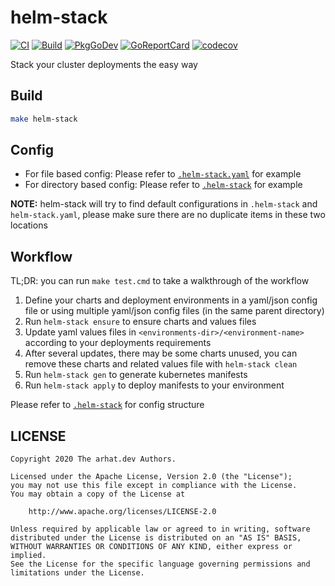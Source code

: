 # helm-stack

[![CI](https://github.com/arhat-dev/helm-stack/workflows/CI/badge.svg)](https://github.com/arhat-dev/helm-stack/actions?query=workflow%3ACI)
[![Build](https://github.com/arhat-dev/helm-stack/workflows/Build/badge.svg)](https://github.com/arhat-dev/helm-stack/actions?query=workflow%3ABuild)
[![PkgGoDev](https://pkg.go.dev/badge/arhat.dev/helm-stack)](https://pkg.go.dev/arhat.dev/helm-stack)
[![GoReportCard](https://goreportcard.com/badge/arhat.dev/helm-stack)](https://goreportcard.com/report/arhat.dev/helm-stack)
[![codecov](https://codecov.io/gh/arhat-dev/helm-stack/branch/master/graph/badge.svg)](https://codecov.io/gh/arhat-dev/helm-stack)

Stack your cluster deployments the easy way

## Build

```bash
make helm-stack
```

## Config

- For file based config: Please refer to [`.helm-stack.yaml`](./.helm-stack.yaml) for example
- For directory based config: Please refer to [`.helm-stack`](./.helm-stack) for example

**NOTE:** helm-stack will try to find default configurations in `.helm-stack` and `helm-stack.yaml`, please make sure there are no duplicate items in these two locations

## Workflow

TL;DR: you can run `make test.cmd` to take a walkthrough of the workflow

1. Define your charts and deployment environments in a yaml/json config file or using multiple yaml/json config files (in the same parent directory)
2. Run `helm-stack ensure` to ensure charts and values files
3. Update yaml values files in `<environments-dir>/<environment-name>` according to your deployments requirements
4. After several updates, there may be some charts unused, you can remove these charts and related values file with `helm-stack clean`
5. Run `helm-stack gen` to generate kubernetes manifests
6. Run `helm-stack apply` to deploy manifests to your environment

Please refer to [`.helm-stack`](./.helm-stack/) for config structure

## LICENSE

```text
Copyright 2020 The arhat.dev Authors.

Licensed under the Apache License, Version 2.0 (the "License");
you may not use this file except in compliance with the License.
You may obtain a copy of the License at

    http://www.apache.org/licenses/LICENSE-2.0

Unless required by applicable law or agreed to in writing, software
distributed under the License is distributed on an "AS IS" BASIS,
WITHOUT WARRANTIES OR CONDITIONS OF ANY KIND, either express or implied.
See the License for the specific language governing permissions and
limitations under the License.
```
